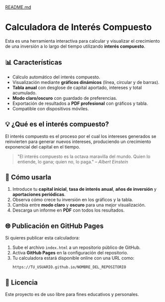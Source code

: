 [README.md](https://github.com/user-attachments/files/21576953/README.md)
# Calculadora de Interés Compuesto

Esta es una herramienta interactiva para calcular y visualizar el crecimiento de una inversión a lo largo del tiempo utilizando **interés compuesto**.

## 📊 Características
- Cálculo automático del interés compuesto.
- Visualización mediante **gráficos dinámicos** (línea, circular y de barras).
- **Tabla anual** con desglose de capital aportado, intereses y total acumulado.
- **Modo claro/oscuro** con guardado de preferencias.
- Exportación de resultados a **PDF profesional** con gráficos y tabla.
- Compatible con dispositivos móviles.

## 💡 ¿Qué es el interés compuesto?
El interés compuesto es el proceso por el cual los intereses generados se reinvierten para generar nuevos intereses, produciendo un crecimiento exponencial del capital en el tiempo.

> "El interés compuesto es la octava maravilla del mundo. Quien lo entiende, lo gana; quien no, lo paga." – *Albert Einstein*

## 🚀 Cómo usarla
1. Introduce tu **capital inicial**, **tasa de interés anual**, **años de inversión** y **aportaciones periódicas**.
2. Observa cómo crece tu inversión en los gráficos y la tabla.
3. Cambia entre **modo claro** y **oscuro** para una mejor visualización.
4. Descarga un informe en **PDF** con todos los resultados.

## 🌐 Publicación en GitHub Pages
Si quieres publicar esta calculadora:
1. Sube el archivo `index.html` a un repositorio público de GitHub.
2. Activa **GitHub Pages** en la configuración del repositorio.
3. Tu calculadora estará disponible online con una URL como:
   ```
   https://TU_USUARIO.github.io/NOMBRE_DEL_REPOSITORIO
   ```

## 📜 Licencia
Este proyecto es de uso libre para fines educativos y personales.
